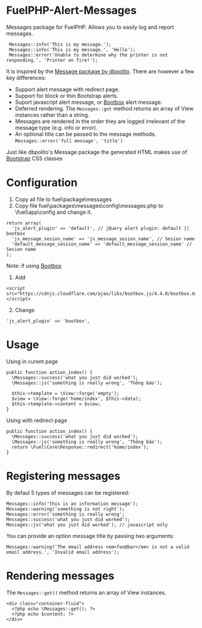 FuelPHP-Alert-Messages
================

Messages package for FuelPHP. Allows you to easily log and report messages.

     Messages::info('This is my message.');
     Messages::info('This is my message.', 'Hello');
     Messages::error('Unable to determine why the printer is not responding.', 'Printer on fire!');
     
It is inspired by the [Message package by dbpolito](https://github.com/dbpolito/Fuel-Message). There are however a few key differences:

* Support alert message with redirect page.
* Support for block or thin Bootstrap alerts.
* Suport javascript alert message, or [Bootbox](http://bootboxjs.com/) alert message.
* Deferred rendering. The `Messages::get` method returns an array of View instances rather than a string.
* Messages are rendered in the order they are logged irrelevant of the message type (e.g. info or error).
* An optional title can be passed to the message methods. `Messages::error('full message', 'title')`

Just like dbpolito's Message package the generated HTML makes use of [Bootstrap](http://twitter.github.com/bootstrap) CSS classes

Configuration
==================
  1. Copy all file to fuel\package\messages
  2. Copy file fuel\packages\messages\config\messages.php to \fuel\app\config and change it.

    return array(
      'js_alert_plugin' => 'default', // jQuery alert plugin: default || bootbox
      'js_message_sesion_name' => 'js_message_sesion_name', // Sesion name 
      'default_message_session_name' => 'default_message_session_name' // Sesion name 
    );

  Note: if using [Bootbox](http://bootboxjs.com/)
  1. Add 
  
    <script src="https://cdnjs.cloudflare.com/ajax/libs/bootbox.js/4.4.0/bootbox.min.js"></script>
   
  2. Change 
  
    'js_alert_plugin' => 'bootbox',
    
  
Usage
====================

  Using in curent page

    public function action_index() {
      \Messages::success('what you just did worked');
      \Messages::js('something is really wrong', 'Thông báo');

      $this->template = \View::forge('empty');
      $view = \View::forge('home/index', $this->data);
      $this->template->content = $view;
    }
    
  Using with redirect page
  
    public function action_index() {
      \Messages::success('what you just did worked');
      \Messages::js('something is really wrong', 'Thông báo');
      return \Fuel\Core\Response::redirect('home/index');
    }

Registering messages
====================

By defaul 5 types of messages can be registered:

    Messages::info('this is an information message');
    Messages::warning('something is not right');
    Messages::error('something is really wrong';
    Messages::success('what you just did worked');
    Messages::js('what you just did worked'); // javascript only

You can provide an option message title by passing two arguments:

    Messages::warning('The email address <em>foo@bar</em> is not a valid email address.', 'Invalid email address');

Rendering messages
==================

The `Messages::get()` method returns an array of View instances. 

    <div class="container-fluid">
      <?php echo \Messages::get(); ?>
      <?php echo $content; ?>
    </div>
